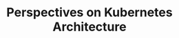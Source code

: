 ---
# Accomplishments widget.
widget: "perspectsection"  # See https://sourcethemes.com/academic/docs/page-builder/
headless: true  # This file represents a page section.
active: true  # Activate this widget? true/false
weight: 2 # Order that this section will appear.
title: "Perspectives on Kubernetes Architecture"
subtitle: ""

# Date format
#   Refer to https://sourcethemes.com/academic/docs/customization/#date-format
date_format: "Jan 2006"

# Accomplishments.
#   Add/remove as many `[[item]]` blocks below as you like.
#   `title`, `organization` and `date_start` are the required parameters.
#   Leave other parameters empty if not required.
#   Begin/end multi-line descriptions with 3 quotes `"""`.
item:

smallItem: 
 - title: "Kubernetes Architecture for Beginners"
   summary: "enterprisersproject.com"
   linkText: ""
   linkUrl: "https://enterprisersproject.com/article/2020/4/kubernetes-architecture-beginners"
   openNewWindow: 
   image: "https://res.cloudinary.com/agile-seo/image/fetch/w_62,dpr_1.0,d_blank_am8gzx.png/https%3A%2F%2Flogo.clearbit.com%2Fenterprisersproject.com%3Fsize%3D250"
 - title: "Understanding Kubernetes Architecture"
   summary: "geekflare.com"
   linkText: ""
   linkUrl: "https://geekflare.com/kubernetes-architecture/"
   openNewWindow: 
   image: "https://res.cloudinary.com/agile-seo/image/fetch/w_62,dpr_1.0,d_blank_am8gzx.png/https%3A%2F%2Flogo.clearbit.com%2Fgeekflare.com%3Fsize%3D250"
 - title: "Kubernetes 101"
   summary: "cncf.io"
   linkText: ""
   linkUrl: "https://www.cncf.io/blog/2019/12/16/kubernetes-101/"
   openNewWindow: 
   image: "https://res.cloudinary.com/agile-seo/image/fetch/w_62,dpr_1.0,d_blank_am8gzx.png/https%3A%2F%2Flogo.clearbit.com%2Fcncf.io%3Fsize%3D250"
 - title: "Kubernetes: An Essential Guide"
   summary: "ibm.com"
   linkText: ""
   linkUrl: "https://www.ibm.com/cloud/learn/kubernetes"
   openNewWindow: 
   image: "https://res.cloudinary.com/agile-seo/image/fetch/w_62,dpr_1.0,d_blank_am8gzx.png/https%3A%2F%2Flogo.clearbit.com%2Fibm.com%3Fsize%3D250"
 - title: "Kubernetes 101"
   summary: "blog.sensu.io"
   linkText: ""
   linkUrl: "https://blog.sensu.io/kubernetes-101"
   openNewWindow: 
   image: "https://res.cloudinary.com/agile-seo/image/fetch/w_62,dpr_1.0,d_blank_am8gzx.png/https%3A%2F%2Flogo.clearbit.com%2Fblog.sensu.io%3Fsize%3D250"
 - title: "Introduction to Kubernetes"
   summary: "networkcomputing.com"
   linkText: ""
   linkUrl: "https://www.networkcomputing.com/careers-and-certifications/introduction-kubernetes-part-1"
   openNewWindow: 
   image: "https://res.cloudinary.com/agile-seo/image/fetch/w_62,dpr_1.0,d_blank_am8gzx.png/https%3A%2F%2Flogo.clearbit.com%2Fnetworkcomputing.com%3Fsize%3D250"
 - title: "What is Kubernetes?"
   summary: "zdnet.com"
   linkText: ""
   linkUrl: "https://www.zdnet.com/article/what-is-kubernetes-everything-your-business-needs-to-know/"
   openNewWindow: 
   image: "https://res.cloudinary.com/agile-seo/image/fetch/w_62,dpr_1.0,d_blank_am8gzx.png/https%3A%2F%2Flogo.clearbit.com%2Fzdnet.com%3Fsize%3D250"
 - title: "Kubernetes — Intro"
   summary: "medium.com"
   linkText: ""
   linkUrl: "https://medium.com/faun/kubernetes-intro-45017a8da8c6"
   openNewWindow: 
   image: "https://res.cloudinary.com/agile-seo/image/fetch/w_62,dpr_1.0,d_blank_am8gzx.png/https%3A%2F%2Flogo.clearbit.com%2Fmedium.com%3Fsize%3D250"
 - title: "What is Kubernetes and it’s Terminology"
   summary: "linuxdady.com"
   linkText: ""
   linkUrl: "https://linuxdady.com/what-is-kubernetes-and-its-terminology/"
   openNewWindow: 
   image: "https://i-cdn.embed.ly/1/display/crop?height=300&key=fd92ebbc52fc43fb98f69e50e7893c13&url=https%3A%2F%2Flinuxdady.com%2Fwp-content%2Fuploads%2F2019%2F09%2FWhat-is-kubernetes-logo.png&width=636"
 - title: "Long Story Short: Kubernetes"
   summary: "dev.to"
   linkText: ""
   linkUrl: "https://dev.to/erfankashani/long-story-short-kubernetes-365"
   openNewWindow: 
   image: "https://res.cloudinary.com/agile-seo/image/fetch/w_62,dpr_1.0,d_blank_am8gzx.png/https%3A%2F%2Flogo.clearbit.com%2Fdev.to%3Fsize%3D250"
 - title: "Introduction to Kubernetes"
   summary: "baeldung.com"
   linkText: ""
   linkUrl: "https://www.baeldung.com/kubernetes"
   openNewWindow: 
   image: "https://res.cloudinary.com/agile-seo/image/fetch/w_62,dpr_1.0,d_blank_am8gzx.png/https%3A%2F%2Flogo.clearbit.com%2Fbaeldung.com%3Fsize%3D250"
 - title: "What Exactly is Kubernetes?"
   summary: "towardsdatascience.com"
   linkText: ""
   linkUrl: "https://towardsdatascience.com/what-exactly-is-kubernetes-52c9f1c4990b"
   openNewWindow: 
   image: "https://res.cloudinary.com/agile-seo/image/fetch/w_62,dpr_1.0,d_blank_am8gzx.png/https%3A%2F%2Flogo.clearbit.com%2Ftowardsdatascience.com%3Fsize%3D250"
 - title: "What Is Kubernetes? An Introduction to the Wildly Popular Container Orchestration Platform"
   summary: "blog.newrelic.com"
   linkText: ""
   linkUrl: "https://blog.newrelic.com/engineering/what-is-kubernetes/"
   openNewWindow: 
   image: "https://res.cloudinary.com/agile-seo/image/fetch/w_62,dpr_1.0,d_blank_am8gzx.png/https%3A%2F%2Flogo.clearbit.com%2Fblog.newrelic.com%3Fsize%3D250"
 - title: "How Kubernetes Works"
   summary: "blog.sensu.io"
   linkText: ""
   linkUrl: "https://blog.sensu.io/how-kubernetes-works"
   openNewWindow: 
   image: "https://res.cloudinary.com/agile-seo/image/fetch/w_62,dpr_1.0,d_blank_am8gzx.png/https%3A%2F%2Flogo.clearbit.com%2Fblog.sensu.io%3Fsize%3D250"
 - title: "Understanding Kubernetes Architecture"
   summary: "edureka.co"
   linkText: ""
   linkUrl: "https://www.edureka.co/blog/kubernetes-architecture/"
   openNewWindow: 
   image: "https://res.cloudinary.com/agile-seo/image/fetch/w_62,dpr_1.0,d_blank_am8gzx.png/https%3A%2F%2Flogo.clearbit.com%2Fedureka.co%3Fsize%3D250"
 - title: "Kubernetes: A Complete Guide"
   summary: "ibm.com"
   linkText: ""
   linkUrl: "https://www.ibm.com/cloud/learn/kubernetes"
   openNewWindow: 
   image: "https://res.cloudinary.com/agile-seo/image/fetch/w_62,dpr_1.0,d_blank_am8gzx.png/https%3A%2F%2Flogo.clearbit.com%2Fibm.com%3Fsize%3D250"
 - title: "Kubernetes - Architecture and Main Components Overview"
   summary: "dev.to"
   linkText: ""
   linkUrl: "https://dev.to/setevoy/kubernetes-part-1-architecture-and-main-components-overview-22g6"
   openNewWindow: 
   image: "https://res.cloudinary.com/agile-seo/image/fetch/w_62,dpr_1.0,d_blank_am8gzx.png/https%3A%2F%2Flogo.clearbit.com%2Fdev.to%3Fsize%3D250"
 - title: "Kubernetes Overview: Architecture, Basics and Features"
   summary: "guru99.com"
   linkText: ""
   linkUrl: "https://www.guru99.com/kubernetes-tutorial.html"
   openNewWindow: 
   image: "https://res.cloudinary.com/agile-seo/image/fetch/w_62,dpr_1.0,d_blank_am8gzx.png/https%3A%2F%2Flogo.clearbit.com%2Fguru99.com%3Fsize%3D250"
 - title: "Kubernetes Architecture: An Overview"
   summary: "thistechnologylife.com"
   linkText: ""
   linkUrl: "http://www.thistechnologylife.com/kubernetes-architecture-an-overview/"
   openNewWindow: 
   image: "https://res.cloudinary.com/agile-seo/image/fetch/w_62,dpr_1.0,d_blank_am8gzx.png/https%3A%2F%2Flogo.clearbit.com%2Fthistechnologylife.com%3Fsize%3D250"
 - title: "Introduction, Glossary, and Definitions for Kubernetes"
   summary: "bmc.com"
   linkText: ""
   linkUrl: "https://www.bmc.com/blogs/what-is-kubernetes/"
   openNewWindow: 
   image: "https://res.cloudinary.com/agile-seo/image/fetch/w_62,dpr_1.0,d_blank_am8gzx.png/https%3A%2F%2Flogo.clearbit.com%2Fbmc.com%3Fsize%3D250"
 - title: "What Is Kubernetes: Container Orchestration & Automation"
   summary: "intertech.com"
   linkText: ""
   linkUrl: "https://www.intertech.com/Blog/what-is-kubernetes-container-orchestration-automation/"
   openNewWindow: 
   image: "https://res.cloudinary.com/agile-seo/image/fetch/w_62,dpr_1.0,d_blank_am8gzx.png/https%3A%2F%2Flogo.clearbit.com%2Fintertech.com%3Fsize%3D250"
 - title: "Introduction to Kubernetes Architecture"
   summary: "x-team.com"
   linkText: ""
   linkUrl: "https://x-team.com/blog/introduction-kubernetes-architecture/"
   openNewWindow: 
   image: "https://res.cloudinary.com/agile-seo/image/fetch/w_62,dpr_1.0,d_blank_am8gzx.png/https%3A%2F%2Flogo.clearbit.com%2Fx-team.com%3Fsize%3D250"
 - title: "Under the Hood: An Introduction to Kubernetes Architecture"
   summary: "kublr.com"
   linkText: ""
   linkUrl: "https://kublr.com/blog/under-the-hood-an-introduction-to-kubernetes-architecture/"
   openNewWindow: 
   image: "https://res.cloudinary.com/agile-seo/image/fetch/w_62,dpr_1.0,d_blank_am8gzx.png/https%3A%2F%2Flogo.clearbit.com%2Fkublr.com%3Fsize%3D250"
 - title: "Kubernetes Architecture and Various Components of the Master and Worker Nodes"
   summary: "dotnetvibes.com"
   linkText: ""
   linkUrl: "https://dotnetvibes.com/2018/08/13/kubernetes-architecture/"
   openNewWindow: 
   image: "https://res.cloudinary.com/agile-seo/image/fetch/w_62,dpr_1.0,d_blank_am8gzx.png/https%3A%2F%2Flogo.clearbit.com%2Fdotnetvibes.com%3Fsize%3D250"
 - title: "Overview of Kubernetes Architecture"
   summary: "cognitree.com"
   linkText: ""
   linkUrl: "https://cognitree.com/blog/kubernetes-architecture/"
   openNewWindow: 
   image: "https://res.cloudinary.com/agile-seo/image/fetch/w_62,dpr_1.0,d_blank_am8gzx.png/https%3A%2F%2Flogo.clearbit.com%2Fcognitree.com%3Fsize%3D250"
 - title: "Kubernetes Architecture Step by Step"
   summary: "docker-k8s-lab.readthedocs.io"
   linkText: ""
   linkUrl: "http://docker-k8s-lab.readthedocs.io/en/latest/kubernetes/stepbystep.html"
   openNewWindow: 
   image: "https://res.cloudinary.com/agile-seo/image/fetch/w_62,dpr_1.0,d_blank_am8gzx.png/https%3A%2F%2Flogo.clearbit.com%2Fdocker-k8s-lab.readthedocs.io%3Fsize%3D250"
---